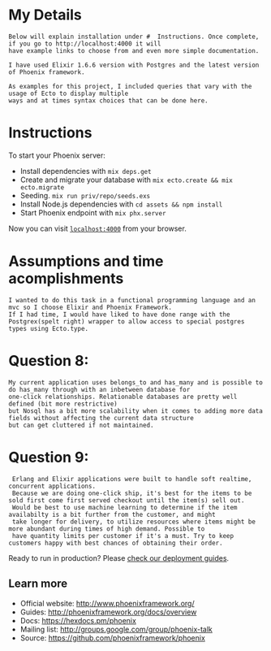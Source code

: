 # My Details 
    Below will explain installation under #  Instructions. Once complete, if you go to http://localhost:4000 it will 
    have example links to choose from and even more simple documentation.
 
    I have used Elixir 1.6.6 version with Postgres and the latest version of Phoenix framework.
    
	As examples for this project, I included queries that vary with the usage of Ecto to display multiple
    ways and at times syntax choices that can be done here.

 	 
# Instructions

To start your Phoenix server:
  * Install dependencies with `mix deps.get`
  * Create and migrate your database with `mix ecto.create && mix ecto.migrate`
  * Seeding. `mix run priv/repo/seeds.exs`
  * Install Node.js dependencies with `cd assets && npm install`
  * Start Phoenix endpoint with `mix phx.server`

Now you can visit [`localhost:4000`](http://localhost:4000) from your browser.


# Assumptions and time acomplishments
    I wanted to do this task in a functional programming language and an mvc so I choose Elixir and Phoenix Framework.
    If I had time, I would have liked to have done range with the Postgrex(spelt right) wrapper to allow access to special postgres
    types using Ecto.type.


# Question 8: 
    My current application uses belongs_to and has_many and is possible to do has_many through with an inbetween database for
    one-click relationships. Relationable databases are pretty well defined (bit more restrictive) 
	but Nosql has a bit more scalability when it comes to adding more data fields without affecting the current data structure 
	but can get cluttered if not maintained.


# Question 9: 
     Erlang and Elixir applications were built to handle soft realtime, concurrent applications.
     Because we are doing one-click ship, it's best for the items to be sold first come first served checkout until the item(s) sell out.
     Would be best to use machine learning to determine if the item availabilty is a bit further from the customer, and might
     take longer for delivery, to utilize resources where items might be more abundant during times of high demand. Possible to
     have quantity limits per customer if it's a must. Try to keep customers happy with best chances of obtaining their order.




Ready to run in production? Please [check our deployment guides](http://www.phoenixframework.org/docs/deployment).

## Learn more

  * Official website: http://www.phoenixframework.org/
  * Guides: http://phoenixframework.org/docs/overview
  * Docs: https://hexdocs.pm/phoenix
  * Mailing list: http://groups.google.com/group/phoenix-talk
  * Source: https://github.com/phoenixframework/phoenix


